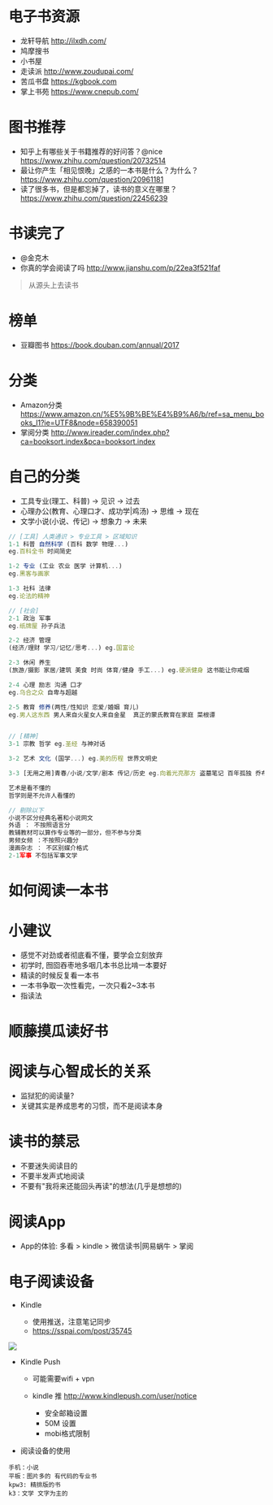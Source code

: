 # 电子书资源

- 龙轩导航 <http://ilxdh.com/>
- 鸠摩搜书
- 小书屋
- 走读派 <http://www.zoudupai.com/>
- 苦瓜书盘 <https://kgbook.com>
- 掌上书苑 <https://www.cnepub.com/>


# 图书推荐

- 知乎上有哪些关于书籍推荐的好问答？@nice  https://www.zhihu.com/question/20732514
- 最让你产生「相见恨晚」之感的一本书是什么？为什么？ https://www.zhihu.com/question/20961181
- 读了很多书，但是都忘掉了，读书的意义在哪里？ https://www.zhihu.com/question/22456239

# 书读完了

- @金克木
- 你真的学会阅读了吗 <http://www.jianshu.com/p/22ea3f521faf>

> 从源头上去读书

# 榜单

- 豆瓣图书 https://book.douban.com/annual/2017 


# 分类

- Amazon分类 https://www.amazon.cn/%E5%9B%BE%E4%B9%A6/b/ref=sa_menu_books_l1?ie=UTF8&node=658390051
- 掌阅分类 http://www.ireader.com/index.php?ca=booksort.index&pca=booksort.index


# 自己的分类
    
- 工具专业(理工、科普) -> 见识 -> 过去
- 心理办公(教育、心理口才、成功学|鸡汤) -> 思维 -> 现在
- 文学小说(小说、传记) -> 想象力 -> 未来

```js
// [工具] 人类通识 > 专业工具 > 区域知识  
1-1 科普 自然科学 (百科 数学 物理...) 
eg.百科全书 时间简史

1-2 专业 (工业 农业 医学 计算机...) 
eg.黑客与画家

1-3 社科 法律 
eg.论法的精神

// [社会]
2-1 政治 军事 
eg.纸牌屋 孙子兵法

2-2 经济 管理 
(经济/理财 学习/记忆/思考...) eg.国富论

2-3 休闲 养生 
(旅游/摄影 家居/建筑 美食 时尚 体育/健身 手工...) eg.硬派健身 这书能让你戒烟 

2-4 心理 励志 沟通 口才
eg.乌合之众 自卑与超越 

2-5 教育 修养(两性/性知识 恋爱/婚姻 育儿) 
eg.男人这东西 男人来自火星女人来自金星  真正的蒙氏教育在家庭 菜根谭


// [精神]
3-1 宗教 哲学 eg.圣经 与神对话

3-2 艺术 文化 (国学...) eg.美的历程 世界文明史 

3-3 [无用之用]青春/小说/文学/剧本 传记/历史 eg.向着光亮那方 盗墓笔记 百年孤独 乔布斯传 史记

艺术是看不懂的
哲学则是不允许人看懂的

// 剔除以下
小说不区分经典名著和小说网文  
外语 ： 不按照语言分
教辅教材可以算作专业等的一部分，但不参与分类
男频女频 ：不按照兴趣分
漫画杂志 ： 不区别媒介格式
2-1军事 不包括军事文学
```



# 如何阅读一本书

# 小建议

- 感觉不对劲或者彻底看不懂，要学会立刻放弃
- 初学时, 囫囵吞枣地多咽几本书总比啃一本要好
- 精读的时候反复看一本书
- 一本书争取一次性看完，一次只看2~3本书
- 指读法

# 顺藤摸瓜读好书

# 阅读与心智成长的关系

- 监狱犯的阅读量?
- 关键其实是养成思考的习惯，而不是阅读本身

# 读书的禁忌

- 不要迷失阅读目的
- 不要半发声式地阅读
- 不要有"我将来还能回头再读"的想法(几乎是想想的)

# 阅读App

- App的体验: 多看 > kindle > 微信读书|网易蜗牛 > 掌阅

# 电子阅读设备


- Kindle

    - 使用推送，注意笔记同步
    - <https://sspai.com/post/35745>

![](https://cdn.sspai.com/attachment/origin/2016/10/11/350413.png)

- Kindle Push

  - 可能需要wifi + vpn

  - kindle 推 <http://www.kindlepush.com/user/notice>
    - 安全邮箱设置
    - 50M 设置
    - mobi格式限制

- 阅读设备的使用

```
手机：小说
平板：图片多的 有代码的专业书
kpw3: 精排版的书
k3：文学 文字为主的 
```
